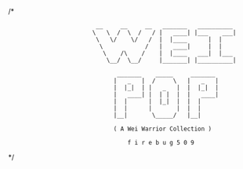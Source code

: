 

/*  

                             __     __     __   _______   __________
                            \   \  /  \  /   / |   ____| |___    ___|
                             \   \/    \/   /  |  |____      |  |
                              \            /   |   ____|     |  |
                               \    /\    /    |  |____   ___|  |___
                                \__/  \__/     |_______| |__________|

                                   _______    _____     _______
                                  |   _   |  /     \   |   _   |
                                  |  |_|  | |   _   |  |  |_|  |
                                  |   ____| |  | |  |  |   ____|
                                  |  |      |  |_|  |  |  |
                                  |  |      |       |  |  |
                                  |__|       \_____/   |__|

                                  ( A Wei Warrior Collection )

                                      f i r e b u g 5 0 9                     
*/
